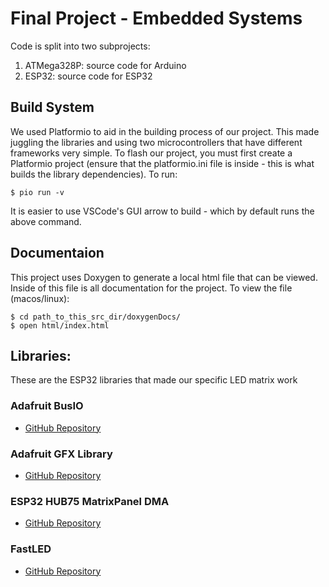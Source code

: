 # Final Project - Embedded Systems
Code is split into two subprojects:
1. ATMega328P: source code for Arduino
2. ESP32: source code for ESP32

## Build System
We used Platformio to aid in the building process of our project. This made juggling the libraries and using two microcontrollers that have different frameworks very simple. To flash our project, you must first create a Platformio project (ensure that the platformio.ini file is inside - this is what builds the library dependencies).
To run:
```
$ pio run -v 
```

It is easier to use VSCode's GUI arrow to build - which by default runs the above command. 

## Documentaion
This project uses Doxygen to generate a local html file that can be viewed. Inside of this file is all documentation for the project. To view the file (macos/linux):
```
$ cd path_to_this_src_dir/doxygenDocs/
$ open html/index.html
```

## Libraries:
These are the ESP32 libraries that made our specific LED matrix work

### Adafruit BusIO
- [GitHub Repository](https://github.com/adafruit/Adafruit_BusIO)

### Adafruit GFX Library
- [GitHub Repository](https://github.com/adafruit/Adafruit-GFX-Library)

### ESP32 HUB75 MatrixPanel DMA
- [GitHub Repository](https://github.com/mrcodetastic/ESP32-HUB75-MatrixPanel-DMA/tree/master)

### FastLED
- [GitHub Repository](https://github.com/FastLED/FastLED)

